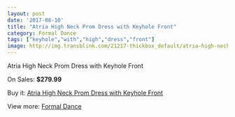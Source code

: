 ```yaml
---
layout: post
date: '2017-08-10'
title: "Atria High Neck Prom Dress with Keyhole Front"
category: Formal Dance
tags: ["keyhole","with","high","dress","front"]
image: http://img.transblink.com/21217-thickbox_default/atria-high-neck-prom-dress-with-keyhole-front.jpg
---
```

Atria High Neck Prom Dress with Keyhole Front

On Sales: **$279.99**
<a href="https://www.transblink.com/en/formal-dance/6727-atria-high-neck-prom-dress-with-keyhole-front.html"><amp-img layout="responsive" width="600" height="600" src="//img.transblink.com/21217-thickbox_default/atria-high-neck-prom-dress-with-keyhole-front.jpg" alt="Atria High Neck Prom Dress with Keyhole Front 0" /></a>
<a href="https://www.transblink.com/en/formal-dance/6727-atria-high-neck-prom-dress-with-keyhole-front.html"><amp-img layout="responsive" width="600" height="600" src="//img.transblink.com/21219-thickbox_default/atria-high-neck-prom-dress-with-keyhole-front.jpg" alt="Atria High Neck Prom Dress with Keyhole Front 1" /></a>
<a href="https://www.transblink.com/en/formal-dance/6727-atria-high-neck-prom-dress-with-keyhole-front.html"><amp-img layout="responsive" width="600" height="600" src="//img.transblink.com/21218-thickbox_default/atria-high-neck-prom-dress-with-keyhole-front.jpg" alt="Atria High Neck Prom Dress with Keyhole Front 2" /></a>

Buy it: [Atria High Neck Prom Dress with Keyhole Front](https://www.transblink.com/en/formal-dance/6727-atria-high-neck-prom-dress-with-keyhole-front.html "Atria High Neck Prom Dress with Keyhole Front")

View more: [Formal Dance](https://www.transblink.com/en/6-formal-dance "Formal Dance")